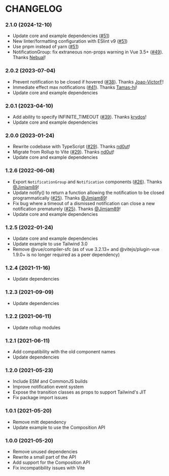 # CHANGELOG

<a name="2.1.0"></a>

### 2.1.0 (2024-12-10)

- Update core and example dependencies ([#51](https://github.com/emmanuelsw/notiwind/pull/51))
- New linter/formatting configuration with ESlint v9 ([#51](https://github.com/emmanuelsw/notiwind/pull/51))
- Use pnpm instead of yarn ([#51](https://github.com/emmanuelsw/notiwind/pull/51))
- NotificationGroup: fix extraneous non-props warning in Vue 3.5+ ([#49](https://github.com/emmanuelsw/notiwind/pull/49)). Thanks [Nebual](https://github.com/Nebual)!

<a name="2.0.2"></a>

### 2.0.2 (2023-07-04)

- Prevent notification to be closed if hovered ([#38](https://github.com/emmanuelsw/notiwind/pull/38)). Thanks [Joao-VictorF](https://github.com/Joao-VictorF)!
- Immediate effect max notifications ([#41](https://github.com/emmanuelsw/notiwind/pull/41)). Thanks [Tamas-hi](https://github.com/Tamas-hi)!
- Update core and example dependencies

<a name="2.0.1"></a>

### 2.0.1 (2023-04-10)

- Add ability to specify INFINITE_TIMEOUT ([#39](https://github.com/emmanuelsw/notiwind/pull/39)). Thanks [krydos](https://github.com/krydos)!
- Update core and example dependencies

<a name="2.0.0"></a>

### 2.0.0 (2023-01-24)

- Rewrite codebase with TypeScript ([#29](https://github.com/emmanuelsw/notiwind/pull/29)). Thanks [nd0ut](https://github.com/nd0ut)!
- Migrate from Rollup to Vite ([#29](https://github.com/emmanuelsw/notiwind/pull/29)). Thanks [nd0ut](https://github.com/nd0ut)!
- Update core and example dependencies

<a name="1.2.6"></a>

### 1.2.6 (2022-06-08)

- Export `NotificationGroup` and `Notification` components ([#26](https://github.com/emmanuelsw/notiwind/pull/26)). Thanks [@Jimjam89](https://github.com/Jimjam89)!
- Update notify() to return a function allowing the notification to be closed programmatically ([#25](https://github.com/emmanuelsw/notiwind/pull/25)). Thanks [@Jimjam89](https://github.com/Jimjam89)!
- Fix bug where a timeout of a dismissed notification can close a new notification prematurely ([#25](https://github.com/emmanuelsw/notiwind/pull/25)). Thanks [@Jimjam89](https://github.com/Jimjam89)!
- Update core and example dependencies

<a name="1.2.5"></a>

### 1.2.5 (2022-01-24)

- Update core and example dependencies
- Update example to use Tailwind 3.0
- Remove @vue/compiler-sfc (as of vue 3.2.13+ and @vitejs/plugin-vue 1.9.0+ is no longer required as a peer dependency)

<a name="1.2.4"></a>

### 1.2.4 (2021-11-16)

- Update dependencies

<a name="1.2.3"></a>

### 1.2.3 (2021-09-09)

- Update dependencies

<a name="1.2.2"></a>

### 1.2.2 (2021-06-11)

- Update rollup modules

<a name="1.2.1"></a>

### 1.2.1 (2021-06-11)

- Add compatibility with the old component names
- Update dependencies

<a name="1.2.0"></a>

### 1.2.0 (2021-05-23)

- Include ESM and CommonJS builds
- Improve notification event system
- Expose the transition classes as props to support Tailwind's JIT
- Fix package import issues

<a name="1.0.1"></a>

### 1.0.1 (2021-05-20)

- Remove mitt dependency
- Update example to use the Composition API

<a name="1.0.0"></a>

### 1.0.0 (2021-05-20)

- Remove unused dependencies
- Rewrite a small part of the API
- Add support for the Composition API
- Fix incompatibility issues with Vite
